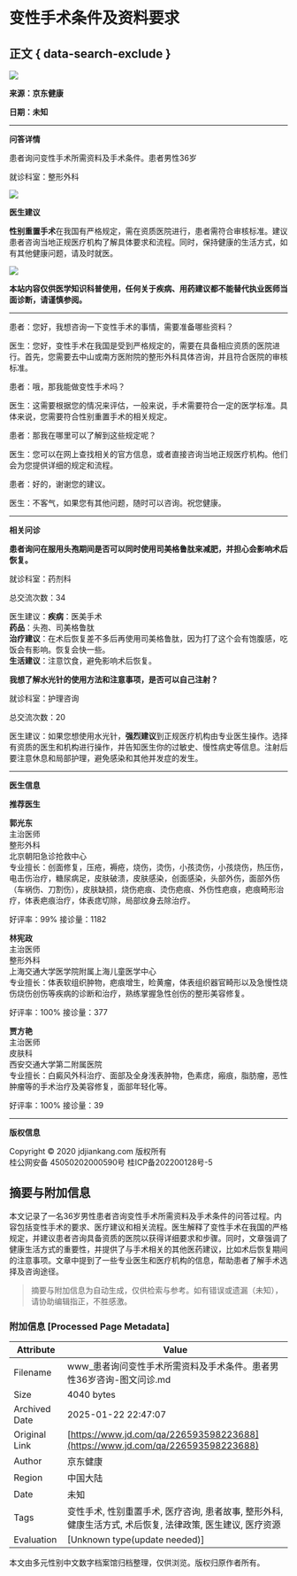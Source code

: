 # 变性手术条件及资料要求

## 正文 { data-search-exclude }


![](https://storage.360buyimg.com/nhp/seo/img/logo.png)

**来源：京东健康**

**日期：未知**

---

**问答详情**

患者询问变性手术所需资料及手术条件。患者男性36岁

就诊科室：整形外科

![](https://s4-relay.360buyimg.com/relay/c/cut/6/ffddb5cad494537012f438860cc2b4f3)

**医生建议**

**性别重置手术**在我国有严格规定，需在资质医院进行，患者需符合审核标准。建议患者咨询当地正规医疗机构了解具体要求和流程。同时，保持健康的生活方式，如有其他健康问题，请及时就医。

![](https://s5-relay.360buyimg.com/relay/c/cut/6/d514801e4fe73003b412cda3a1ea38cc)

**本站内容仅供医学知识科普使用，任何关于疾病、用药建议都不能替代执业医师当面诊断，请谨慎参阅。**

---

患者：您好，我想咨询一下变性手术的事情，需要准备哪些资料？

医生：您好，变性手术在我国是受到严格规定的，需要在具备相应资质的医院进行。首先，您需要去中山或南方医附院的整形外科具体咨询，并且符合医院的审核标准。

患者：哦，那我能做变性手术吗？

医生：这需要根据您的情况来评估，一般来说，手术需要符合一定的医学标准。具体来说，您需要符合性别重置手术的相关规定。

患者：那我在哪里可以了解到这些规定呢？

医生：您可以在网上查找相关的官方信息，或者直接咨询当地正规医疗机构。他们会为您提供详细的规定和流程。

患者：好的，谢谢您的建议。

医生：不客气，如果您有其他问题，随时可以咨询。祝您健康。

---

**相关问诊**

**患者询问在服用头孢期间是否可以同时使用司美格鲁肽来减肥，并担心会影响术后恢复。**

就诊科室：药剂科

总交流次数：34

医生建议：**疾病**：医美手术  
**药品**：头孢、司美格鲁肽  
**治疗建议**：在术后恢复差不多后再使用司美格鲁肽，因为打了这个会有饱腹感，吃饭会有影响。恢复会快一些。  
**生活建议**：注意饮食，避免影响术后恢复。

**我想了解水光针的使用方法和注意事项，是否可以自己注射？**

就诊科室：护理咨询

总交流次数：20

医生建议：如果您想使用水光针，**强烈建议**到正规医疗机构由专业医生操作。选择有资质的医生和机构进行操作，并告知医生你的过敏史、慢性病史等信息。注射后要注意休息和局部护理，避免感染和其他并发症的发生。

---

**医生信息**

**推荐医生**

**郭光东**  
主治医师  
整形外科  
北京朝阳急诊抢救中心  
专业擅长：创面修复，压疮，褥疮，烧伤，烫伤，小孩烫伤，小孩烧伤，热压伤，电击伤治疗，糖尿病足，皮肤破溃，皮肤感染，创面感染，头部外伤，面部外伤（车祸伤、刀割伤），皮肤缺损，烧伤疤痕、烫伤疤痕、外伤性疤痕，疤痕畸形治疗，体表疤痕治疗，体表痣切除，局部纹身去除治疗。

好评率：99% 接诊量：1182

**林宪政**  
主治医师  
整形外科  
上海交通大学医学院附属上海儿童医学中心  
专业擅长：体表软组织肿物，疤痕增生，睑黄瘤，体表组织器官畸形以及急慢性烧伤烧伤创伤等疾病的诊断和治疗，熟练掌握急性创伤的整形美容修复。

好评率：100% 接诊量：377

**贾方艳**  
主治医师  
皮肤科  
西安交通大学第二附属医院  
专业擅长：白癜风外科治疗、面部及全身浅表肿物，色素痣，瘢痕，脂肪瘤，恶性肿瘤等的手术治疗及美容修复，面部年轻化等。

好评率：100% 接诊量：39

---

**版权信息**

Copyright © 2020 jdjiankang.com 版权所有  
桂公网安备 45050202000590号 桂ICP备202200128号-5
<!-- tcd_original_link https://www.jd.com/qa/226593598223688 -->


## 摘要与附加信息

<!-- tcd_abstract -->
本文记录了一名36岁男性患者咨询变性手术所需资料及手术条件的问答过程。内容包括变性手术的要求、医疗建议和相关流程。医生解释了变性手术在我国的严格规定，并建议患者咨询具备资质的医院以获得详细要求和步骤。同时，文章强调了健康生活方式的重要性，并提供了与手术相关的其他医药建议，比如术后恢复期间的注意事项。文章中提到了一些专业医生和医疗机构的信息，帮助患者了解手术选择及咨询途径。
<!-- tcd_abstract_end -->

> 摘要与附加信息为自动生成，仅供检索与参考。如有错误或遗漏（未知），请协助编辑指正，不胜感激。

### 附加信息 [Processed Page Metadata]

| Attribute       | Value                                  |
|-----------------|----------------------------------------|
| Filename        | www_患者询问变性手术所需资料及手术条件。患者男性36岁咨询-图文问诊.md                             |
| Size            | 4040 bytes                           |
| Archived Date   | 2025-01-22 22:47:07                             |
| Original Link   | [https://www.jd.com/qa/226593598223688](https://www.jd.com/qa/226593598223688)                       |
| Author          | 京东健康                               |
| Region          | 中国大陆                               |
| Date            | 未知                                 |
| Tags            | 变性手术, 性别重置手术, 医疗咨询, 患者故事, 整形外科, 健康生活方式, 术后恢复, 法律政策, 医生建议, 医疗资源                                 |
| Evaluation            | [Unknown type(update needed)]                                 |
<!-- tcd_table_end -->

本文由多元性别中文数字档案馆归档整理，仅供浏览。版权归原作者所有。
